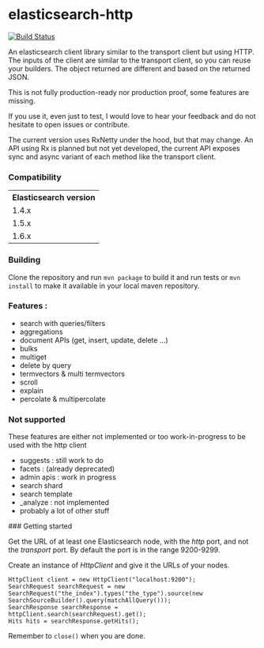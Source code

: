 elasticsearch-http
==================

[![Build Status](https://travis-ci.org/obourgain/elasticsearch-http.svg)](https://travis-ci.org/obourgain/elasticsearch-http)

An elasticsearch client library similar to the transport client but using HTTP.
The inputs of the client are similar to the transport client, so you can reuse your builders.
The object returned are different and based on the returned JSON.

This is not fully production-ready nor production proof, some features are missing.

If you use it, even just to test, I would love to hear your feedback and do not hesitate to open issues or contribute.

The current version uses RxNetty under the hood, but that may change.
An API using Rx is planned but not yet developed, the current API exposes sync and async variant of each method like the transport client.

### Compatibility
<table>
    <tr>
        <th>Elasticsearch version</th>
    </tr>
    <tr>
        <td>1.4.x</td>
    </tr>
    <tr>
        <td>1.5.x</td>
    </tr>
    <tr>
        <td>1.6.x</td>
    </tr>
</table> 

### Building
Clone the repository and run ```mvn package``` to build it and run tests or ```mvn install``` to make it available in your local maven repository.

### Features :
* search with queries/filters
* aggregations
* document APIs (get, insert, update, delete ...)
* bulks
* multiget
* delete by query
* termvectors & multi termvectors
* scroll
* explain
* percolate & multipercolate

### Not supported
These features are either not implemented or too work-in-progress to be used with the http client
* suggests : still work to do
* facets : (already deprecated)
* admin apis : work in progress
* search shard
* search template
* _analyze : not implemented
* probably a lot of other stuff

### Getting started

Get the URL of at least one Elasticsearch node, with the _http_ port, and not the _transport_ port. 
By default the port is in the range 9200-9299.
  
Create an instance of _HttpClient_ and give it the URLs of your nodes.

```
HttpClient client = new HttpClient("localhost:9200");
SearchRequest searchRequest = new SearchRequest("the_index").types("the_type").source(new SearchSourceBuilder().query(matchAllQuery()));
SearchResponse searchResponse = httpClient.search(searchRequest).get();
Hits hits = searchResponse.getHits();
```

Remember to ```close()``` when you are done.
